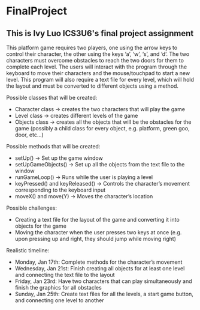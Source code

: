 # FinalProject

## This is Ivy Luo ICS3U6's final project assignment


This platform game requires two players, one using the arrow keys to control their character, the other using the keys ‘a’, ‘w’, ‘s’, and ‘d’. The two characters must overcome obstacles to reach the two doors for them to complete each level. The users will interact with the program through the keyboard to move their characters and the mouse/touchpad to start a new level. This program will also require a text file for every level, which will hold the layout and must be converted to different objects using a method.

Possible classes that will be created:
- Character class → creates the two characters that will play the game
- Level class → creates different levels of the game
- Objects class → creates all the objects that will be the obstacles for the game (possibly a child class for every object, e.g. platform, green goo, door, etc…)


Possible methods that will be created:
- setUp() → Set up the game window
- setUpGameObjects() → Set up all the objects from the text file to the window
- runGameLoop() → Runs while the user is playing a level
- keyPressed() and keyReleased() → Controls the character’s movement corresponding to the keyboard input
- moveX() and move(Y) → Moves the character’s location

Possible challenges:
- Creating a text file for the layout of the game and converting it into objects for the game
- Moving the character when the user presses two keys at once (e.g. upon pressing up and right, they should jump while moving right)

Realistic timeline:
- Monday, Jan 17th: Complete methods for the character’s movement
- Wednesday, Jan 21st: Finish creating all objects for at least one level and connecting the text file to the layout
- Friday, Jan 23rd: Have two characters that can play simultaneously and finish the graphics for all obstacles
- Sunday, Jan 25th: Create text files for all the levels, a start game button, and connecting one level to another




